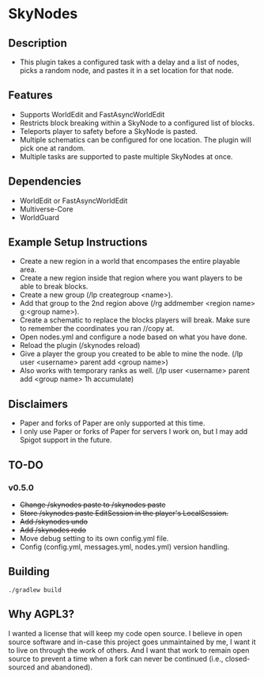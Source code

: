 # SkyNodes
## Description
* This plugin takes a configured task with a delay and a list of nodes, picks a random node, and pastes it in a set location for that node.

## Features
* Supports WorldEdit and FastAsyncWorldEdit
* Restricts block breaking within a SkyNode to a configured list of blocks.
* Teleports player to safety before a SkyNode is pasted.
* Multiple schematics can be configured for one location. The plugin will pick one at random.
* Multiple tasks are supported to paste multiple SkyNodes at once.

## Dependencies
* WorldEdit or FastAsyncWorldEdit
* Multiverse-Core
* WorldGuard

## Example Setup Instructions
* Create a new region in a world that encompases the entire playable area.
* Create a new region inside that region where you want players to be able to break blocks.
* Create a new group (/lp creategroup \<name>).
* Add that group to the 2nd region above (/rg addmember \<region name> g:\<group name>).
* Create a schematic to replace the blocks players will break. Make sure to remember the coordinates you ran //copy at.
* Open nodes.yml and configure a node based on what you have done.
* Reload the plugin (/skynodes reload)
* Give a player the group you created to be able to mine the node. (/lp user \<username> parent add \<group name>)
* Also works with temporary ranks as well. (/lp user \<username> parent add \<group name> 1h accumulate)

## Disclaimers
* Paper and forks of Paper are only supported at this time.
* I only use Paper or forks of Paper for servers I work on, but I may add Spigot support in the future.

## TO-DO
### v0.5.0
* ~~Change /skynodes paste to /skynodes paste <taskid> <nodeid>~~
* ~~Store /skynodes paste EditSession in the player's LocalSession.~~
* ~~Add /skynodes undo~~
* ~~Add /skynodes redo~~
* Move debug setting to its own config.yml file.
* Config (config.yml, messages.yml, nodes.yml) version handling.

## Building
```./gradlew build```

## Why AGPL3?
I wanted a license that will keep my code open source. I believe in open source software and in-case this project goes unmaintained by me, I want it to live on through the work of others. And I want that work to remain open source to prevent a time when a fork can never be continued (i.e., closed-sourced and abandoned).
